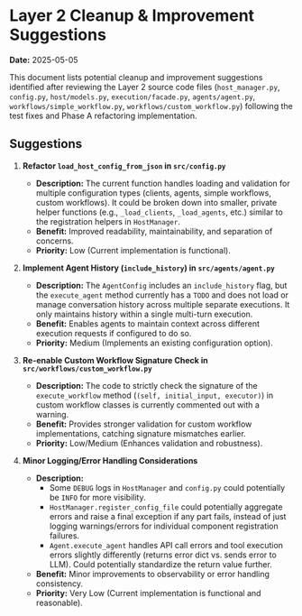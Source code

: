 # Layer 2 Cleanup & Improvement Suggestions

**Date:** 2025-05-05

This document lists potential cleanup and improvement suggestions identified after reviewing the Layer 2 source code files (`host_manager.py`, `config.py`, `host/models.py`, `execution/facade.py`, `agents/agent.py`, `workflows/simple_workflow.py`, `workflows/custom_workflow.py`) following the test fixes and Phase A refactoring implementation.

## Suggestions

1.  **Refactor `load_host_config_from_json` in `src/config.py`**
    *   **Description:** The current function handles loading and validation for multiple configuration types (clients, agents, simple workflows, custom workflows). It could be broken down into smaller, private helper functions (e.g., `_load_clients`, `_load_agents`, etc.) similar to the registration helpers in `HostManager`.
    *   **Benefit:** Improved readability, maintainability, and separation of concerns.
    *   **Priority:** Low (Current implementation is functional).

2.  **Implement Agent History (`include_history`) in `src/agents/agent.py`**
    *   **Description:** The `AgentConfig` includes an `include_history` flag, but the `execute_agent` method currently has a `TODO` and does not load or manage conversation history across multiple separate executions. It only maintains history within a single multi-turn execution.
    *   **Benefit:** Enables agents to maintain context across different execution requests if configured to do so.
    *   **Priority:** Medium (Implements an existing configuration option).

3.  **Re-enable Custom Workflow Signature Check in `src/workflows/custom_workflow.py`**
    *   **Description:** The code to strictly check the signature of the `execute_workflow` method (`(self, initial_input, executor)`) in custom workflow classes is currently commented out with a warning.
    *   **Benefit:** Provides stronger validation for custom workflow implementations, catching signature mismatches earlier.
    *   **Priority:** Low/Medium (Enhances validation and robustness).

4.  **Minor Logging/Error Handling Considerations**
    *   **Description:**
        *   Some `DEBUG` logs in `HostManager` and `config.py` could potentially be `INFO` for more visibility.
        *   `HostManager.register_config_file` could potentially aggregate errors and raise a final exception if any part fails, instead of just logging warnings/errors for individual component registration failures.
        *   `Agent.execute_agent` handles API call errors and tool execution errors slightly differently (returns error dict vs. sends error to LLM). Could potentially standardize the return value further.
    *   **Benefit:** Minor improvements to observability or error handling consistency.
    *   **Priority:** Very Low (Current implementation is functional and reasonable).

